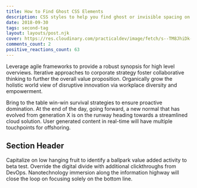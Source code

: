```yaml
---
title: How to Find Ghost CSS Elements
description: CSS styles to help you find ghost or invisible spacing on your HTML.
date: 2018-09-30
tags: second-tag
layout: layouts/post.njk
cover: https://res.cloudinary.com/practicaldev/image/fetch/s--TM8JhiDk--/c_imagga_scale,f_auto,fl_progressive,h_420,q_auto,w_1000/https://thepracticaldev.s3.amazonaws.com/i/6jddl1p3v9j2tl4ugjm6.png
comments_count: 2
positive_reactions_count: 63
---
```

Leverage agile frameworks to provide a robust synopsis for high level overviews. Iterative approaches to corporate strategy foster collaborative thinking to further the overall value proposition. Organically grow the holistic world view of disruptive innovation via workplace diversity and empowerment.

Bring to the table win-win survival strategies to ensure proactive domination. At the end of the day, going forward, a new normal that has evolved from generation X is on the runway heading towards a streamlined cloud solution. User generated content in real-time will have multiple touchpoints for offshoring.

## Section Header

Capitalize on low hanging fruit to identify a ballpark value added activity to beta test. Override the digital divide with additional clickthroughs from DevOps. Nanotechnology immersion along the information highway will close the loop on focusing solely on the bottom line.

